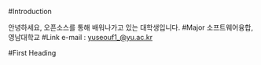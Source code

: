 #Introduction

안녕하세요, 오픈소스를 통해 배워나가고 있는 대학생입니다.
#Major
소프트웨어융합, 영남대학교
#Link
e-mail : yuseouf1_@yu.ac.kr


#First Heading
